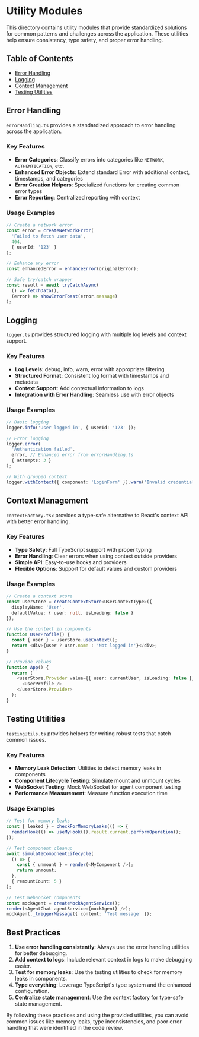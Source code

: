 # Utility Modules

This directory contains utility modules that provide standardized solutions for common patterns and challenges across the application. These utilities help ensure consistency, type safety, and proper error handling.

## Table of Contents

- [Error Handling](#error-handling)
- [Logging](#logging)
- [Context Management](#context-management)
- [Testing Utilities](#testing-utilities)

## Error Handling

`errorHandling.ts` provides a standardized approach to error handling across the application.

### Key Features

- **Error Categories**: Classify errors into categories like `NETWORK`, `AUTHENTICATION`, etc.
- **Enhanced Error Objects**: Extend standard Error with additional context, timestamps, and categories
- **Error Creation Helpers**: Specialized functions for creating common error types
- **Error Reporting**: Centralized reporting with context

### Usage Examples

```typescript
// Create a network error
const error = createNetworkError(
  'Failed to fetch user data',
  404,
  { userId: '123' }
);

// Enhance any error
const enhancedError = enhanceError(originalError);

// Safe try/catch wrapper
const result = await tryCatchAsync(
  () => fetchData(),
  (error) => showErrorToast(error.message)
);
```

## Logging

`logger.ts` provides structured logging with multiple log levels and context support.

### Key Features

- **Log Levels**: debug, info, warn, error with appropriate filtering
- **Structured Format**: Consistent log format with timestamps and metadata
- **Context Support**: Add contextual information to logs
- **Integration with Error Handling**: Seamless use with error objects

### Usage Examples

```typescript
// Basic logging
logger.info('User logged in', { userId: '123' });

// Error logging
logger.error(
  'Authentication failed',
  error, // Enhanced error from errorHandling.ts
  { attempts: 3 }
);

// With grouped context
logger.withContext({ component: 'LoginForm' }).warn('Invalid credentials');
```

## Context Management

`contextFactory.tsx` provides a type-safe alternative to React's context API with better error handling.

### Key Features

- **Type Safety**: Full TypeScript support with proper typing
- **Error Handling**: Clear errors when using context outside providers
- **Simple API**: Easy-to-use hooks and providers
- **Flexible Options**: Support for default values and custom providers

### Usage Examples

```typescript
// Create a context store
const userStore = createContextStore<UserContextType>({
  displayName: 'User',
  defaultValue: { user: null, isLoading: false }
});

// Use the context in components
function UserProfile() {
  const { user } = userStore.useContext();
  return <div>{user ? user.name : 'Not logged in'}</div>;
}

// Provide values
function App() {
  return (
    <userStore.Provider value={{ user: currentUser, isLoading: false }}>
      <UserProfile />
    </userStore.Provider>
  );
}
```

## Testing Utilities

`testingUtils.ts` provides helpers for writing robust tests that catch common issues.

### Key Features

- **Memory Leak Detection**: Utilities to detect memory leaks in components
- **Component Lifecycle Testing**: Simulate mount and unmount cycles
- **WebSocket Testing**: Mock WebSocket for agent component testing
- **Performance Measurement**: Measure function execution time

### Usage Examples

```typescript
// Test for memory leaks
const { leaked } = checkForMemoryLeaks(() => {
  renderHook(() => useMyHook()).result.current.performOperation();
});

// Test component cleanup
await simulateComponentLifecycle(
  () => {
    const { unmount } = render(<MyComponent />);
    return unmount;
  },
  { remountCount: 5 }
);

// Test WebSocket components
const mockAgent = createMockAgentService();
render(<AgentChat agentService={mockAgent} />);
mockAgent._triggerMessage({ content: 'Test message' });
```

## Best Practices

1. **Use error handling consistently**: Always use the error handling utilities for better debugging.
2. **Add context to logs**: Include relevant context in logs to make debugging easier.
3. **Test for memory leaks**: Use the testing utilities to check for memory leaks in components.
4. **Type everything**: Leverage TypeScript's type system and the enhanced configuration.
5. **Centralize state management**: Use the context factory for type-safe state management.

By following these practices and using the provided utilities, you can avoid common issues like memory leaks, type inconsistencies, and poor error handling that were identified in the code review.